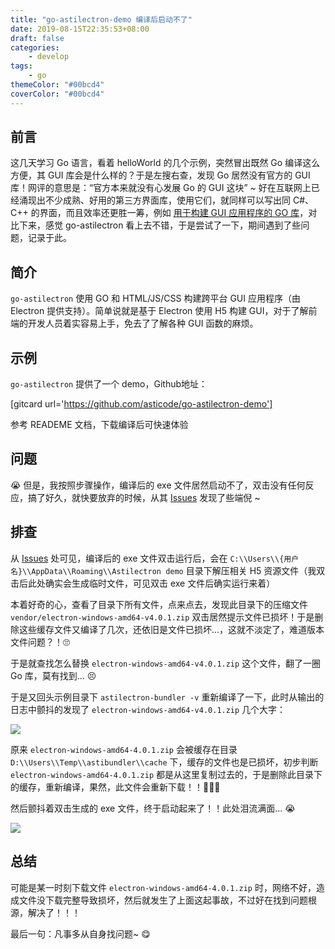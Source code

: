 ```yaml
---
title: "go-astilectron-demo 编译后启动不了"
date: 2019-08-15T22:35:53+08:00
draft: false
categories:
    - develop
tags:
    - go
themeColor: "#00bcd4"
coverColor: "#00bcd4"
---
```


## 前言

这几天学习 Go 语言，看着 helloWorld 的几个示例，突然冒出既然 Go 编译这么方便，其 GUI 库会是什么样的？于是左搜右查，发现 Go 居然没有官方的 GUI 库！网评的意思是：“官方本来就没有心发展 Go 的 GUI 这块” ~ 好在互联网上已经涌现出不少成熟、好用的第三方界面库，使用它们，就同样可以写出同 C#、C++ 的界面，而且效率还更胜一筹，例如 [用于构建 GUI 应用程序的 GO 库](https://github.com/avelino/awesome-go#gui)，对比下来，感觉 go-astilectron 看上去不错，于是尝试了一下，期间遇到了些问题，记录于此。

## 简介

`go-astilectron` 使用 GO 和 HTML/JS/CSS 构建跨平台 GUI 应用程序（由 Electron 提供支持）。简单说就是基于 Electron 使用 H5 构建 GUI，对于了解前端的开发人员着实容易上手，免去了了解各种 GUI 函数的麻烦。

## 示例

`go-astilectron` 提供了一个 demo，Github地址：

[gitcard url='https://github.com/asticode/go-astilectron-demo']

参考 READEME 文档，下载编译后可快速体验

## 问题

😭 但是，我按照步骤操作，编译后的 exe 文件居然启动不了，双击没有任何反应，搞了好久，就快要放弃的时候，从其 [Issues](https://github.com/asticode/go-astilectron-demo/issues/41#issuecomment-436901857 "Issues") 发现了些端倪 ~

## 排查

从 [Issues](https://github.com/asticode/go-astilectron-demo/issues/41#issuecomment-436901857 "Issues") 处可见，编译后的 exe 文件双击运行后，会在 `C:\\Users\\{用户名}\\AppData\\Roaming\\Astilectron demo` 目录下解压相关 H5 资源文件（我双击后此处确实会生成临时文件，可见双击 exe 文件后确实运行来着）

本着好奇的心，查看了目录下所有文件，点来点去，发现此目录下的压缩文件`vendor/electron-windows-amd64-v4.0.1.zip` 双击居然提示文件已损坏！于是删除这些缓存文件又编译了几次，还依旧是文件已损坏...，这就不淡定了，难道版本文件问题？！🙄

于是就查找怎么替换 `electron-windows-amd64-v4.0.1.zip` 这个文件，翻了一圈 Go 库，莫有找到... 😣

于是又回头示例目录下 `astilectron-bundler -v` 重新编译了一下，此时从输出的日志中颤抖的发现了 `electron-windows-amd64-v4.0.1.zip` 几个大字：

![](https://cdn.jsdelivr.net/gh/acme-top/static@master/images/2021/04/20210410205627-paste-c1e368b8ef7892411463c57cba5cad47-1.png)

原来 `electron-windows-amd64-4.0.1.zip` 会被缓存在目录 `D:\\Users\\Temp\\astibundler\\cache` 下，缓存的文件也是已损坏，初步判断 `electron-windows-amd64-4.0.1.zip` 都是从这里复制过去的，于是删除此目录下的缓存，重新编译，果然，此文件会重新下载！！🎉😁🎉

然后颤抖着双击生成的 exe 文件，终于启动起来了！！此处泪流满面... 😭

![](https://cdn.jsdelivr.net/gh/acme-top/static@master/images/2021/04/20210410205634-paste-51caeca8cbaf3dd1ab72200834956711-1.png)

## 总结

可能是某一时刻下载文件 `electron-windows-amd64-4.0.1.zip` 时，网络不好，造成文件没下载完整导致损坏，然后就发生了上面这起事故，不过好在找到问题根源，解决了！！！

最后一句：凡事多从自身找问题~ 😋
